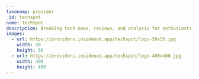 ```yaml
---
taxonomy: provider
_id: techspot
name: TechSpot
description: Breaking tech news, reviews, and analysis for enthusiasts, power users, IT professionals and PC gamers.
images:
  - url: https://providers.insideout.app/techspot/logo-50x50.jpg
    width: 50
    height: 50
  - url: https://providers.insideout.app/techspot/logo-400x400.jpg
    width: 400
    height: 400
---
```

